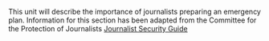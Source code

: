 This unit will describe the importance of journalists preparing an emergency plan. Information for this section has been adapted from the Committee for the Protection of Journalists [Journalist Security Guide](https://cpj.org/reports/2012/04/journalist-security-guide.php)